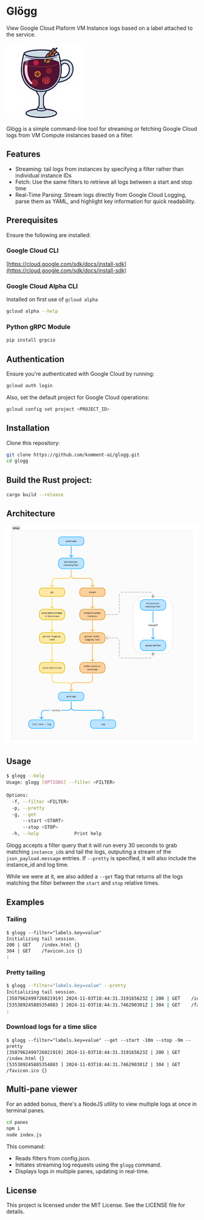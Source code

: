 # Glögg

View Google Cloud Plaform VM Instance logs based on a label attached to the service.

<img src="glögg.png" alt="Mulled wine" width="200"/>

Glögg is a simple command-line tool for streaming or fetching Google Cloud logs from VM Compute instances based on a filter.

## Features

- Streaming: tail logs from instances by specifying a filter rather than individual instance IDs
- Fetch: Use the same filters to retrieve all logs between a start and stop time
- Real-Time Parsing: Stream logs directly from Google Cloud Logging, parse them as YAML, and highlight key information for quick readability.

## Prerequisites

Ensure the following are installed:

### Google Cloud CLI

[https://cloud.google.com/sdk/docs/install-sdk](https://cloud.google.com/sdk/docs/install-sdk)

### Google Cloud Alpha CLI

Installed on first use of `gcloud alpha`

```bash
gcloud alpha --help
```

### Python gRPC Module

```bash
pip install grpcio
```

## Authentication

Ensure you're authenticated with Google Cloud by running:

```bash
gcloud auth login
```

Also, set the default project for Google Cloud operations:

```bash
gcloud config set project <PROJECT_ID>
```

## Installation

Clone this repository:

```bash
git clone https://github.com/komment-ai/glogg.git
cd glogg
```

## Build the Rust project:

```bash
cargo build --release
```

## Architecture

![](flow.png)

## Usage

```bash
$ glogg --help
Usage: glogg [OPTIONS] --filter <FILTER>

Options:
  -f, --filter <FILTER>
  -p, --pretty
  -g, --get
      --start <START>
      --stop <STOP>
  -h, --help             Print help
```

Glogg accepts a filter query that it will run every 30 seconds to grab matching `instance_id`s and tail the logs, outputing a stream of the `json_payload.message` entries. If `--pretty` is specified, it will also include the instance_id and log time.

While we were at it, we also added a `--get` flag that returns all the logs matching the filter between the `start` and `stop` relative times.

## Examples

### Tailing

```
$ glogg --filter="labels.key=value"
Initializing tail session.
200 | GET    /index.html {}
304 | GET    /favicon.ico {}
:

```

### Pretty tailing

```sh
$ glogg --filter="labels.key=value" --pretty
Initializing tail session.
[3507962499726021919] 2024-11-03T18:44:31.319165623Z | 200 | GET    /index.html {}
[535389245885354883 ] 2024-11-03T18:44:31.746290301Z | 304 | GET    /favicon.ico {}
:

```

### Download logs for a time slice

```
$ glogg --filter="labels.key=value" --get --start -10m --stop -9m --pretty
[3507962499726021919] 2024-11-03T18:44:31.319165623Z | 200 | GET    /index.html {}
[535389245885354883 ] 2024-11-03T18:44:31.746290301Z | 304 | GET    /favicon.ico {}
```

## Multi-pane viewer

For an added bonus, there's a NodeJS utility to view multiple logs at once in terminal panes.

```bash
cd panes
npm i
node index.js
```

This command:

- Reads filters from config.json.
- Initiates streaming log requests using the `glogg` command.
- Displays logs in multiple panes, updating in real-time.

## License

This project is licensed under the MIT License. See the LICENSE file for details.
